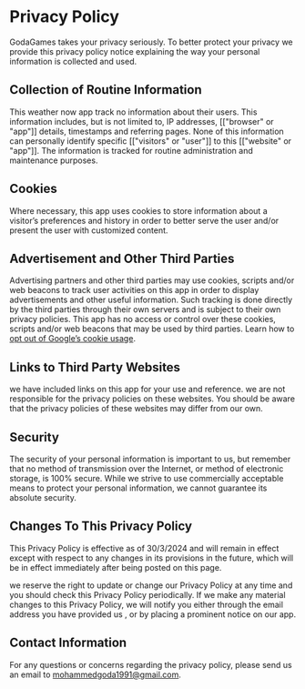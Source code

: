 # Privacy Policy

GodaGames takes your privacy seriously. To better protect your privacy we provide this privacy policy notice explaining the way your personal information is collected and used.


## Collection of Routine Information

This weather now app track no information about their users. This information includes, but is not limited to, IP addresses, [["browser" or "app"]] details, timestamps and referring pages. None of this information can personally identify specific [["visitors" or "user"]] to this [["website" or "app"]]. The information is tracked for routine administration and maintenance purposes.


## Cookies

Where necessary, this app uses cookies to store information about a visitor’s preferences and history in order to better serve the user and/or present the user with customized content.


## Advertisement and Other Third Parties

Advertising partners and other third parties may use cookies, scripts and/or web beacons to track user activities on this app in order to display advertisements and other useful information. Such tracking is done directly by the third parties through their own servers and is subject to their own privacy policies. This app has no access or control over these cookies, scripts and/or web beacons that may be used by third parties. Learn how to [opt out of Google’s cookie usage](http://www.google.com/privacy_ads.html).


## Links to Third Party Websites

we have included links on this app for your use and reference. we are not responsible for the privacy policies on these websites. You should be aware that the privacy policies of these websites may differ from our own.


## Security

The security of your personal information is important to us, but remember that no method of transmission over the Internet, or method of electronic storage, is 100% secure. While we  strive to use commercially acceptable means to protect your personal information, we cannot guarantee its absolute security.


## Changes To This Privacy Policy

This Privacy Policy is effective as of 30/3/2024 and will remain in effect except with respect to any changes in its provisions in the future, which will be in effect immediately after being posted on this page.

we reserve the right to update or change our Privacy Policy at any time and you should check this Privacy Policy periodically. If we make any material changes to this Privacy Policy, we will notify you either through the email address you have provided us , or by placing a prominent notice on our app.


## Contact Information

For any questions or concerns regarding the privacy policy, please send us an email to mohammedgoda1991@gmail.com.
